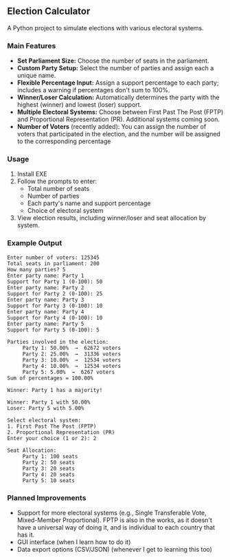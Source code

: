 ## Election Calculator

A Python project to simulate elections with various electoral systems.

### Main Features
- **Set Parliament Size:** Choose the number of seats in the parliament.
- **Custom Party Setup:** Select the number of parties and assign each a unique name.
- **Flexible Percentage Input:** Assign a support percentage to each party; includes a warning if percentages don't sum to 100%.
- **Winner/Loser Calculation:** Automatically determines the party with the highest (winner) and lowest (loser) support.
- **Multiple Electoral Systems:** Choose between First Past The Post (FPTP) and Proportional Representation (PR). Additional systems coming soon.
- **Number of Voters** (recently added): You can assign the number of voters that participated in the election, and the number will be assigned to the corresponding percentage

### Usage
1. Install EXE
2. Follow the prompts to enter:
    - Total number of seats
    - Number of parties
    - Each party's name and support percentage
    - Choice of electoral system
3. View election results, including winner/loser and seat allocation by system.

### Example Output
```
Enter number of voters: 125345
Total seats in parliament: 200
How many parties? 5
Enter party name: Party 1
Support for Party 1 (0-100): 50
Enter party name: Party 2
Support for Party 2 (0-100): 25
Enter party name: Party 3
Support for Party 3 (0-100): 10
Enter party name: Party 4
Support for Party 4 (0-100): 10
Enter party name: Party 5
Support for Party 5 (0-100): 5

Parties involved in the election:
     Party 1: 50.00%  →  62672 voters
     Party 2: 25.00%  →  31336 voters
     Party 3: 10.00%  →  12534 voters
     Party 4: 10.00%  →  12534 voters
     Party 5: 5.00%  →  6267 voters
Sum of percentages = 100.00%

Winner: Party 1 has a majority!

Winner: Party 1 with 50.00%
Loser: Party 5 with 5.00%

Select electoral system:
1. First Past The Post (FPTP)
2. Proportional Representation (PR)
Enter your choice (1 or 2): 2

Seat Allocation:
     Party 1: 100 seats
     Party 2: 50 seats
     Party 3: 20 seats
     Party 4: 20 seats
     Party 5: 10 seats
```

### Planned Improvements
- Support for more electoral systems (e.g., Single Transferable Vote, Mixed-Member Proportional). FPTP is also in the works, as it doesn't have a universal way of doing it, and is individual to each country that has it. 
- GUI interface (when I learn how to do it)
- Data export options (CSV/JSON) (whenever I get to learning this too)

